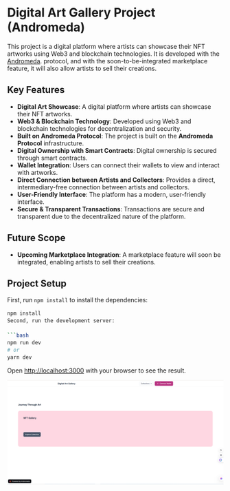 # Digital Art Gallery Project (Andromeda)

This project is a digital platform where artists can showcase their NFT artworks using Web3 and blockchain technologies. It is developed with the [Andromeda](https://www.andromedaprotocol.io/). protocol, and with the soon-to-be-integrated marketplace feature, it will also allow artists to sell their creations.
## Key Features
- **Digital Art Showcase**: A digital platform where artists can showcase their NFT artworks.  
- **Web3 & Blockchain Technology**: Developed using Web3 and blockchain technologies for decentralization and security.  
- **Built on Andromeda Protocol**: The project is built on the **Andromeda Protocol** infrastructure.  
- **Digital Ownership with Smart Contracts**: Digital ownership is secured through smart contracts.  
- **Wallet Integration**: Users can connect their wallets to view and interact with artworks.  
- **Direct Connection between Artists and Collectors**: Provides a direct, intermediary-free connection between artists and collectors.  
- **User-Friendly Interface**: The platform has a modern, user-friendly interface.  
- **Secure & Transparent Transactions**: Transactions are secure and transparent due to the decentralized nature of the platform.

## Future Scope
- **Upcoming Marketplace Integration**: A marketplace feature will soon be integrated, enabling artists to sell their creations.
 
## Project Setup
First, run `npm install` to install the dependencies:

```bash
npm install
Second, run the development server:

```bash
npm run dev
# or
yarn dev
```

Open [http://localhost:3000](http://localhost:3000) with your browser to see the result.

![screenshot](/public/digitalArtGaleryProject.PNG)

